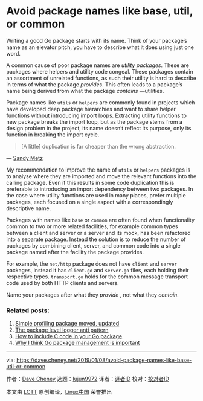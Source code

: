[#]: collector: (lujun9972)
[#]: translator: ( )
[#]: reviewer: ( )
[#]: publisher: ( )
[#]: url: ( )
[#]: subject: (Avoid package names like base, util, or common)
[#]: via: (https://dave.cheney.net/2019/01/08/avoid-package-names-like-base-util-or-common)
[#]: author: (Dave Cheney https://dave.cheney.net/author/davecheney)

Avoid package names like base, util, or common
======

Writing a good Go package starts with its name. Think of your package’s name as an elevator pitch, you have to describe what it does using just one word.

A common cause of poor package names are _utility packages_. These are packages where helpers and utility code congeal. These packages contain an assortment of unrelated functions, as such their utility is hard to describe in terms of what the package _provides_. This often leads to a package’s name being derived from what the package _contains_ —utilities.

Package names like `utils` or `helpers` are commonly found in projects which have developed deep package hierarchies and want to share helper functions without introducing import loops. Extracting utility functions to new package breaks the import loop, but as the package stems from a design problem in the project, its name doesn’t reflect its purpose, only its function in breaking the import cycle.

> [A little] duplication is far cheaper than the wrong abstraction.

— [Sandy Metz][1]

My recommendation to improve the name of `utils` or `helpers` packages is to analyse where they are imported and move the relevant functions into the calling package. Even if this results in some code duplication this is preferable to introducing an import dependency between two packages. In the case where utility functions are used in many places, prefer multiple packages, each focused on a single aspect with a correspondingly descriptive name.

Packages with names like `base` or `common` are often found when functionality common to two or more related facilities, for example common types between a client and server or a server and its mock, has been refactored into a separate package. Instead the solution is to reduce the number of packages by combining client, server, and common code into a single package named after the facility the package provides.

For example, the `net/http` package does not have `client` and `server` packages, instead it has `client.go` and `server.go` files, each holding their respective types. `transport.go` holds for the common message transport code used by both HTTP clients and servers.

Name your packages after what they _provide_ , not what they _contain_.

### Related posts:

  1. [Simple profiling package moved, updated][2]
  2. [The package level logger anti pattern][3]
  3. [How to include C code in your Go package][4]
  4. [Why I think Go package management is important][5]



--------------------------------------------------------------------------------

via: https://dave.cheney.net/2019/01/08/avoid-package-names-like-base-util-or-common

作者：[Dave Cheney][a]
选题：[lujun9972][b]
译者：[译者ID](https://github.com/译者ID)
校对：[校对者ID](https://github.com/校对者ID)

本文由 [LCTT](https://github.com/LCTT/TranslateProject) 原创编译，[Linux中国](https://linux.cn/) 荣誉推出

[a]: https://dave.cheney.net/author/davecheney
[b]: https://github.com/lujun9972
[1]: https://www.sandimetz.com/blog/2016/1/20/the-wrong-abstraction
[2]: https://dave.cheney.net/2014/10/22/simple-profiling-package-moved-updated (Simple profiling package moved, updated)
[3]: https://dave.cheney.net/2017/01/23/the-package-level-logger-anti-pattern (The package level logger anti pattern)
[4]: https://dave.cheney.net/2013/09/07/how-to-include-c-code-in-your-go-package (How to include C code in your Go package)
[5]: https://dave.cheney.net/2013/10/10/why-i-think-go-package-management-is-important (Why I think Go package management is important)
